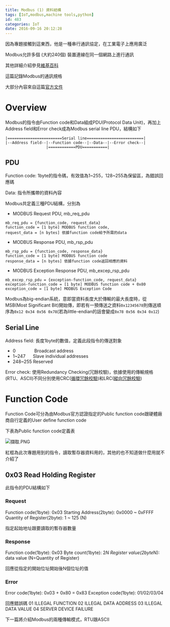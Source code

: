 ```yaml
---
title: Modbus (1) 資料結構
tags: [IoT,modbus,machine tools,python]
id: 483
categories: IoT
date: 2016-09-16 20:12:28
---
```


因為專題接觸到這東西，他是一種串行通訊協定，在工業電子上應用廣泛

Modbus允許多個 (大約240個) 裝置連線在同一個網路上進行通訊

其他詳細介紹參見[維基百科](https://zh.wikipedia.org/wiki/Modbus)

<!--more-->

這篇記錄Modbus的通訊規格

大部分內容來自這篇[官方文件](http://www.modbus.org/docs/Modbus_over_serial_line_V1_02.pdf)

# Overview

Modbus的指令由Function code和Data組成PDU(Protocol Data Unit)，再加上Address field和Error check成為Modbus serial line PDU，結構如下
```
|========================Serial line=========================|
|--Address field--|--Function code--|--Data--|--Error check--|
                  |============PDU===========|
```

## PDU

Function code: 1byte的指令碼，有效值為1~255，128~255為保留區，為錯誤回應碼

Data: 指令所攜帶的資料內容

Modbus共定義三種PDU結構，分別為

*   MODBUS Request PDU, mb_req_pdu
```
mb_req_pdu = {function_code, request_data}
function_code = [1 byte] MODBUS function code,
request_data = [n bytes] 依據function code給予所需的data
```

*   MODBUS Response PDU, mb_rsp_pdu
```
mb_rsp_pdu = {function_code, response_data}
function_code = [1 byte] MODBUS function code
response_data = [n bytes] 依據function code返回相應的資料
```

*   MODBUS Exception Response PDU, mb_excep_rsp_pdu
```
mb_excep_rsp_pdu = {exception-function_code, request_data}
exception-function_code = [1 byte] MODBUS function code + 0x80  exception_code = [1 byte] MODBUS Exception Code
```
Modbus為big-endian系統，意即當資料長度大於傳輸的最大長度時，從MSB(Most Significant Bit)開始傳，即若有一預傳送之資料`0x12345678`則傳送順序為`0x12 0x34 0x56 0x78`(若為little-endian的話會變成`0x78 0x56 0x34 0x12`)

## Serial Line

Address field: 長度1byte的數值，定義此段指令的傳送對象
- 0               Broadcast address
- 1~247      Slave individual addresses
- 248~255 Reserved

Error check: 使用Redundancy Checking(冗餘校驗)，依據使用的傳輸規格(RTU、ASCII)不同分別使用CRC([循環冗餘校驗](https://zh.wikipedia.org/wiki/%E5%BE%AA%E7%92%B0%E5%86%97%E9%A4%98%E6%A0%A1%E9%A9%97))和LRC([縱向冗餘校驗](https://zh.wikipedia.org/wiki/%E7%BA%B5%E5%90%91%E5%86%97%E4%BD%99%E6%A0%A1%E9%AA%8C))

# Function Code

Function Code可分為由Modbus官方認證指定的Public function code跟硬體廠商自行定義的User define function code

下表為Public function code定義表

![擷取.PNG](https://team6612.files.wordpress.com/2016/09/e693b7e58f964.png)

紅框為此次專題用到的指令，讀取暫存器資料用的，其他的也不知道做什麼用就不介紹了

## 0x03 Read Holding Register

此指令的PDU結構如下

### Request

Function code(1byte): 0x03
Starting Address(2byte): 0x0000 ~ 0xFFFF
Quantity of Register(2byte): 1 ~ 125 (N)

指定起始地址跟要讀取的暫存器數量

### Response

Function code(1byte): 0x03
Byte count(1byte): 2*N
Register value(2byte*N): data value
(N=Quantity of Register)

回應從指定的開始位址開始後N個位址的值

### Error

Error code(1byte): 0x03 + 0x80 = 0x83
Exception code(1byte): 01/02/03/04

回應錯誤碼
01 ILLEGAL FUNCTION
02 ILLEGAL DATA ADDRESS
03 ILLEGAL DATA VALUE
04 SERVER DEVICE FAILURE

下一篇將介紹Modbus的兩種傳輸模式，RTU跟ASCII
